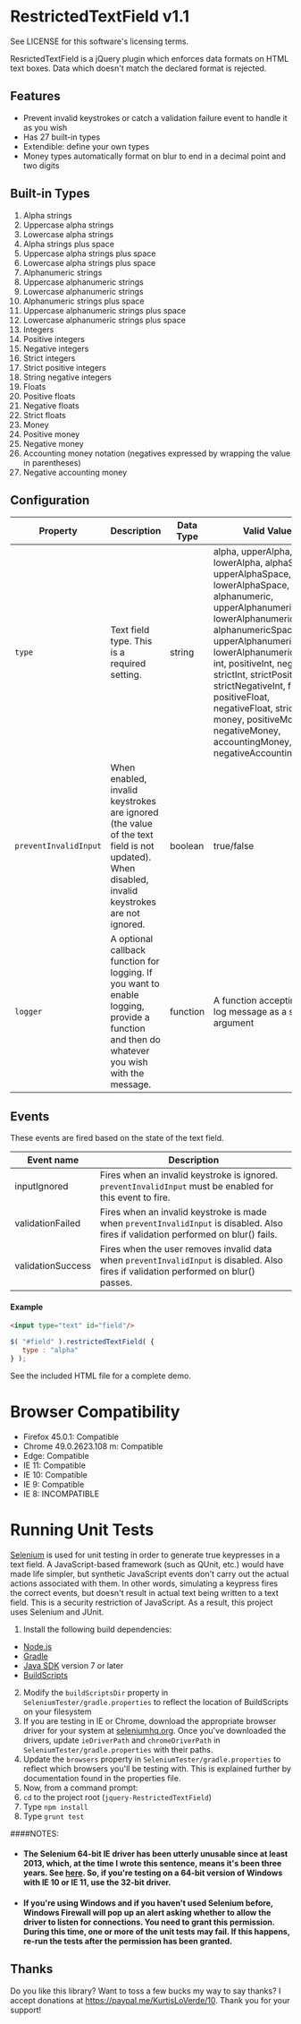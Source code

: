 RestrictedTextField v1.1
=========================

See LICENSE for this software's licensing terms.

ResrictedTextField is a jQuery plugin which enforces data formats on HTML text boxes.  Data which doesn't match the declared format is rejected.


## Features

* Prevent invalid keystrokes or catch a validation failure event to handle it as you wish
* Has 27 built-in types
* Extendible:  define your own types
* Money types automatically format on blur to end in a decimal point and two digits


## Built-in Types

1.  Alpha strings
2.  Uppercase alpha strings
3.  Lowercase alpha strings
4.  Alpha strings plus space
5.  Uppercase alpha strings plus space
6.  Lowercase alpha strings plus space
7.  Alphanumeric strings
8.  Uppercase alphanumeric strings
9.  Lowercase alphanumeric strings
10.  Alphanumeric strings plus space
11.  Uppercase alphanumeric strings plus space
12.  Lowercase alphanumeric strings plus space
13.  Integers
14.  Positive integers
15.  Negative integers
16.  Strict integers
17.  Strict positive integers
18.  String negative integers
19.  Floats
20.  Positive floats
21.  Negative floats
22.  Strict floats
23.  Money
24.  Positive money
25.  Negative money
26.  Accounting money notation (negatives expressed by wrapping the value in parentheses)
27.  Negative accounting money


## Configuration

| Property | Description   | Data Type | Valid Values         | Default Value |
| -------- | --------------|---------- |----------------------|---------------|
| `type`   | Text field type.  This is a required setting. | string | alpha, upperAlpha, lowerAlpha, alphaSpace, upperAlphaSpace, lowerAlphaSpace, alphanumeric, upperAlphanumeric, lowerAlphanumeric, alphanumericSpace, upperAlphanumericSpace, lowerAlphanumericSpace, int, positiveInt, negativeInt, strictInt, strictPositiveInt, strictNegativeInt, float, positiveFloat, negativeFloat, strictFloat, money, positiveMoney, negativeMoney, accountingMoney, negativeAccountingMoney| null |
| `preventInvalidInput` | When enabled, invalid keystrokes are ignored (the value of the text field is not updated).  When disabled, invalid keystrokes are not ignored. | boolean | true/false | true |
| `logger` | A optional callback function for logging.  If you want to enable logging, provide a function and then do whatever you wish with the message. | function | A function accepting the log message as a string argument | undefined |


## Events

These events are fired based on the state of the text field.

| Event name        | Description                                                     |
| ------------------| ----------------------------------------------------------------|
| inputIgnored      | Fires when an invalid keystroke is ignored.  `preventInvalidInput` must be enabled for this event to fire. |
| validationFailed  | Fires when an invalid keystroke is made when `preventInvalidInput` is disabled.  Also fires if validation performed on blur() fails. |
| validationSuccess | Fires when the user removes invalid data when `preventInvalidInput` is disabled.  Also fires if validation performed on blur() passes. |


#### Example


```html
<input type="text" id="field"/>
```
```javascript
$( "#field" ).restrictedTextField( {
   type : "alpha"
} );
```

See the included HTML file for a complete demo.


# Browser Compatibility

* Firefox 45.0.1:  Compatible
* Chrome 49.0.2623.108 m:  Compatible
* Edge:  Compatible
* IE 11:  Compatible
* IE 10:  Compatible
* IE 9:  Compatible
* IE 8:  INCOMPATIBLE


# Running Unit Tests

[Selenium](http://www.seleniumhq.org) is used for unit testing in order to generate true keypresses in a text field.  A JavaScript-based framework (such as QUnit, etc.) would have made life simpler, but synthetic JavaScript events don't carry out the actual actions associated with them.  In other words, simulating a keypress fires the correct events, but doesn't result in actual text being written to a text field.  This is a security restriction of JavaScript.  As a result, this project uses Selenium and JUnit.

1.  Install the following build dependencies:
  * [Node.js](https://nodejs.org/en)
  * [Gradle](http://gradle.org)
  * [Java SDK](http://www.oracle.com/technetwork/java/javase/index.html) version 7 or later
  * [BuildScripts](https://github.com/kloverde/BuildScripts)
2.  Modify the `buildScriptsDir` property in `SeleniumTester/gradle.properties` to reflect the location of BuildScripts on your filesystem
3.  If you are testing in IE or Chrome, download the appropriate browser driver for your system at [seleniumhq.org](http://www.seleniumhq.org).  Once you've downloaded the drivers, update `ieDriverPath` and `chromeDriverPath` in `SeleniumTester/gradle.properties` with their paths.
4.  Update the `browsers` property in `SeleniumTester/gradle.properties` to reflect which browsers you'll be testing with.  This is explained further by documentation found in the properties file.
5.  Now, from a command prompt:
  1.  `cd` to the project root (`jquery-RestrictedTextField`)
  2.  Type `npm install`
  3.  Type `grunt test`


####NOTES:

* #### The Selenium 64-bit IE driver has been utterly unusable since at least 2013, which, at the time I wrote this sentence, means it's been three years.  See [here](https://github.com/seleniumhq/selenium-google-code-issue-archive/issues/5116).  So, if you're testing on a 64-bit version of Windows with IE 10 or IE 11, use the 32-bit driver.

* #### If you're using Windows and if you haven't used Selenium before, Windows Firewall will pop up an alert asking whether to allow the driver to listen for connections.  You need to grant this permission.  During this time, one or more of the unit tests may fail.  If this happens, re-run the tests after the permission has been granted.


## Thanks

Do you like this library?  Want to toss a few bucks my way to say thanks?  I accept donations at https://paypal.me/KurtisLoVerde/10.  Thank you for your support!
